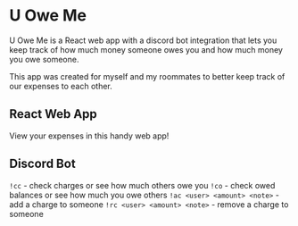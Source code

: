# U Owe Me

U Owe Me is a React web app with a discord bot integration that lets you keep track of how much money someone owes you and how much money you owe someone.

This app was created for myself and my roommates to better keep track of our expenses to each other.

## React Web App

View your expenses in this handy web app!

## Discord Bot

`!cc` - check charges or see how much others owe you
`!co` - check owed balances or see how much you owe others
`!ac <user> <amount> <note>` - add a charge to someone
`!rc <user> <amount> <note>` - remove a charge to someone
